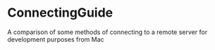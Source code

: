 # ConnectingGuide
A comparison of some methods of connecting to a remote server for development purposes from Mac
